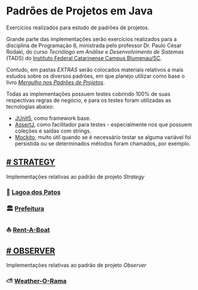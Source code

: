 # Padrões de Projetos em Java
Exercícios realizados para estudo de padrões de projetos.

Grande parte das implementações serão exercícios realizados para a disciplina de Programação 6, ministrada pelo professor Dr. Paulo César Rodaki, do curso *Tecnólogo em Análise e Desenvolvimento de Sistemas* (TADS) do [Instituto Federal Catarinense Campus Blumenau/SC](http://blumenau.ifc.edu.br/).

Contudo, em pastas *EXTRAS* serão colocados materiais relativos a mais estudos sobre os diversos padrões, em que planejo utilizar como base o livro *[Mergulho nos Padrões de Projetos](https://refactoring.guru/pt-br/design-patterns/book)*.

Todas as implementações possuem testes cobrindo 100% de suas respectivas regras de negócio, e para os testes foram utilizadas as tecnologias abaixo:
- [JUnit5](https://junit.org/junit5/), como framework base.
- [AssertJ](https://assertj.github.io/doc/), como facilitador para testes - especialmente nos que possuem coleções e saídas com strings.
- [Mockito](https://site.mockito.org/), muito útil quando se é necessário testar se alguma variável foi persistida ou se determinados métodos foram chamados, por exemplo.

## [# STRATEGY](https://github.com/tnicacio/ifc-programacao6/tree/main/AER-P6-P01)
Implementações relativas ao padrão de projeto *Strategy*

### :duck: [Lagoa dos Patos](https://github.com/tnicacio/ifc-programacao6/tree/main/AER-P6-P01/DuckTales)

### :classical_building: [Prefeitura](https://github.com/tnicacio/ifc-programacao6/tree/main/AER-P6-P01/Prefeitura)

### :boat: [Rent-A-Boat](https://github.com/tnicacio/ifc-programacao6/tree/main/AER-P6-P01/RentABoat)

## [# OBSERVER](https://github.com/tnicacio/ifc-programacao6/tree/main/AER-P6-P02)
Implementações relativas ao padrão de projeto *Observer*

### ⛅ [Weather-O-Rama](https://github.com/tnicacio/ifc-programacao6/tree/main/AER-P6-P02/WeatherORama)
